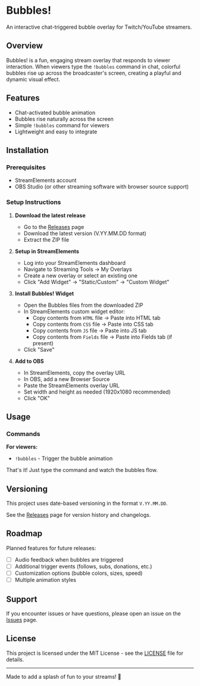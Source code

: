 # Bubbles!

An interactive chat-triggered bubble overlay for Twitch/YouTube streamers.

## Overview

Bubbles! is a fun, engaging stream overlay that responds to viewer interaction. When viewers type the `!bubbles` command in chat, colorful bubbles rise up across the broadcaster's screen, creating a playful and dynamic visual effect.

## Features

- Chat-activated bubble animation
- Bubbles rise naturally across the screen
- Simple `!bubbles` command for viewers
- Lightweight and easy to integrate

## Installation

### Prerequisites
- StreamElements account
- OBS Studio (or other streaming software with browser source support)

### Setup Instructions

1. **Download the latest release**
   - Go to the [Releases](../../releases) page
   - Download the latest version (V.YY.MM.DD format)
   - Extract the ZIP file

2. **Setup in StreamElements**
   - Log into your StreamElements dashboard
   - Navigate to Streaming Tools → My Overlays
   - Create a new overlay or select an existing one
   - Click "Add Widget" → "Static/Custom" → "Custom Widget"

3. **Install Bubbles! Widget**
   - Open the Bubbles files from the downloaded ZIP
   - In StreamElements custom widget editor:
     - Copy contents from `HTML` file → Paste into HTML tab
     - Copy contents from `CSS` file → Paste into CSS tab
     - Copy contents from `JS` file → Paste into JS tab
     - Copy contents from `Fields` file → Paste into Fields tab (if present)
   - Click "Save"

4. **Add to OBS**
   - In StreamElements, copy the overlay URL
   - In OBS, add a new Browser Source
   - Paste the StreamElements overlay URL
   - Set width and height as needed (1920x1080 recommended)
   - Click "OK"

## Usage

### Commands

**For viewers:**
- `!bubbles` - Trigger the bubble animation

That's it! Just type the command and watch the bubbles flow.

## Versioning

This project uses date-based versioning in the format `V.YY.MM.DD`.

See the [Releases](../../releases) page for version history and changelogs.

## Roadmap

Planned features for future releases:

- [ ] Audio feedback when bubbles are triggered
- [ ] Additional trigger events (follows, subs, donations, etc.)
- [ ] Customization options (bubble colors, sizes, speed)
- [ ] Multiple animation styles

## Support

If you encounter issues or have questions, please open an issue on the [Issues](../../issues) page.

## License

This project is licensed under the MIT License - see the [LICENSE](LICENSE) file for details.

---

Made to add a splash of fun to your streams! 🫧
